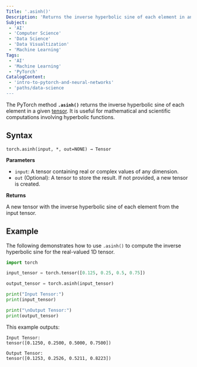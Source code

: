 ```yaml
---
Title: '.asinh()'
Description: 'Returns the inverse hyperbolic sine of each element in an input tensor.'
Subject:
 - 'AI'
 - 'Computer Science'
 - 'Data Science'
 - 'Data Visualtization'
 - 'Machine Learning'
Tags:
 - 'AI'
 - 'Machine Learning'
 - 'PyTorch'
CatalogContent:
 - 'intro-to-pytorch-and-neural-networks'
 - 'paths/data-science
---
```


The PyTorch method **`.asinh()`** returns the inverse hyperbolic sine of each element in a given [tensor](https://www.codecademy.com/resources/docs/pytorch/tensors). It is useful for mathematical and scientific computations involving hyperbolic functions.

## Syntax

```psuedo
torch.asinh(input, *, out=NONE) → Tensor
```

**Parameters**

- `input`: A tensor containing real or complex values of any dimension.
- `out` (Optional): A tensor to store the result. If not provided, a new tensor is created.

**Returns**

A new tensor with the inverse hyperbolic sine of each element from the input tensor.

## Example

The following demonstrates how to use `.asinh()` to compute the inverse hyperbolic sine for the real-valued 1D tensor.

```py
import torch

input_tensor = torch.tensor([0.125, 0.25, 0.5, 0.75])

output_tensor = torch.asinh(input_tensor)

print("Input Tensor:")
print(input_tensor)

print("\nOutput Tensor:")
print(output_tensor)
```

This example outputs:

```shell
Input Tensor:
tensor([0.1250, 0.2500, 0.5000, 0.7500])

Output Tensor:
tensor([0.1253, 0.2526, 0.5211, 0.8223])
```

